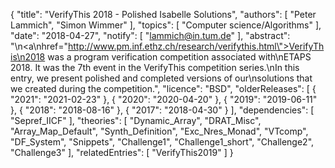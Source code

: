 {
    "title": "VerifyThis 2018 - Polished Isabelle Solutions",
    "authors": [
        "Peter Lammich",
        "Simon Wimmer"
    ],
    "topics": [
        "Computer science/Algorithms"
    ],
    "date": "2018-04-27",
    "notify": [
        "lammich@in.tum.de"
    ],
    "abstract": "\n<a\nhref=\"http://www.pm.inf.ethz.ch/research/verifythis.html\">VerifyThis\n2018</a> was a program verification competition associated with\nETAPS 2018. It was the 7th event in the VerifyThis competition series.\nIn this entry, we present polished and completed versions of our\nsolutions that we created during the competition.",
    "licence": "BSD",
    "olderReleases": [
        {
            "2021": "2021-02-23"
        },
        {
            "2020": "2020-04-20"
        },
        {
            "2019": "2019-06-11"
        },
        {
            "2018": "2018-08-16"
        },
        {
            "2017": "2018-04-30"
        }
    ],
    "dependencies": [
        "Sepref_IICF"
    ],
    "theories": [
        "Dynamic_Array",
        "DRAT_Misc",
        "Array_Map_Default",
        "Synth_Definition",
        "Exc_Nres_Monad",
        "VTcomp",
        "DF_System",
        "Snippets",
        "Challenge1",
        "Challenge1_short",
        "Challenge2",
        "Challenge3"
    ],
    "relatedEntries": [
        "VerifyThis2019"
    ]
}